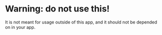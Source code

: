 # Warning: do not use this!

It is not meant for usage outside of this app, and it should not be depended on in your app.
